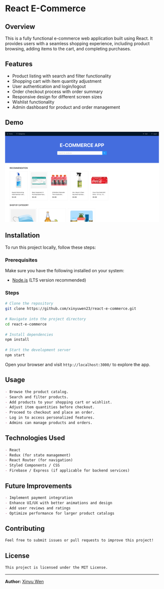 # React E-Commerce

## Overview
This is a fully functional e-commerce web application built using React. It provides users with a seamless shopping experience, including product browsing, adding items to the cart, and completing purchases.

## Features
- Product listing with search and filter functionality
- Shopping cart with item quantity adjustment
- User authentication and login/logout
- Order checkout process with order summary
- Responsive design for different screen sizes
- Wishlist functionality
- Admin dashboard for product and order management

## Demo
![Demo](screenshots/1.png)

## Installation
To run this project locally, follow these steps:

### Prerequisites
Make sure you have the following installed on your system:
- [Node.js](https://nodejs.org/) (LTS version recommended)

### Steps
```sh
# Clone the repository
git clone https://github.com/xinyuwen23/react-e-commerce.git

# Navigate into the project directory
cd react-e-commerce

# Install dependencies
npm install

# Start the development server
npm start
```

Open your browser and visit `http://localhost:3000/` to explore the app.

## Usage
```md
- Browse the product catalog.
- Search and filter products.
- Add products to your shopping cart or wishlist.
- Adjust item quantities before checkout.
- Proceed to checkout and place an order.
- Log in to access personalized features.
- Admins can manage products and orders.
```

## Technologies Used
```md
- React
- Redux (for state management)
- React Router (for navigation)
- Styled Components / CSS
- Firebase / Express (if applicable for backend services)
```

## Future Improvements
```md
- Implement payment integration
- Enhance UI/UX with better animations and design
- Add user reviews and ratings
- Optimize performance for larger product catalogs
```

## Contributing
```md
Feel free to submit issues or pull requests to improve this project!
```

## License
```md
This project is licensed under the MIT License.
```

---
**Author:** [Xinyu Wen](https://github.com/xinyuwen23)

